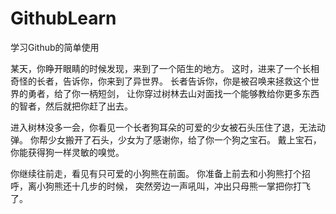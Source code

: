 # GithubLearn
学习Github的简单使用

某天，你睁开眼睛的时候发现，来到了一个陌生的地方。
这时，进来了一个长相奇怪的长者，告诉你，你来到了异世界。
长者告诉你，你是被召唤来拯救这个世界的勇者，给了你一柄短剑，
让你穿过树林去山对面找一个能够教给你更多东西的智者，然后就把你赶了出去。

进入树林没多一会，你看见一个长者狗耳朵的可爱的少女被石头压住了退，无法动弹。
你帮少女搬开了石头，少女为了感谢你，给了你一个狗之宝石。
戴上宝石，你能获得狗一样灵敏的嗅觉。

你继续往前走，看见有只可爱的小狗熊在前面。
你准备上前去和小狗熊打个招呼，离小狗熊还十几步的时候，
突然旁边一声吼叫，冲出只母熊一掌把你打飞了。
